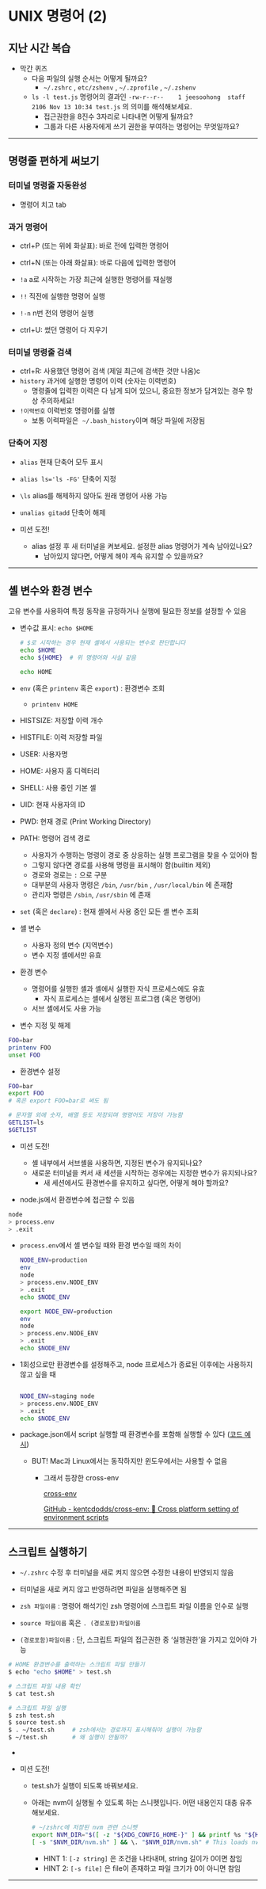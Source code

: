 # UNIX 명령어 (2)

## 지난 시간 복습

- 막간 퀴즈
    - 다음 파일의 실행 순서는 어떻게 될까요?
        - `~/.zshrc` , `etc/zshenv` , `~/.zprofile` , `~/.zshenv`
    - `ls -l test.js` 명령어의 결과인 `-rw-r--r--    1 jeesoohong  staff       2106 Nov 13 10:34 test.js` 의 의미를 해석해보세요.
        - 접근권한을 8진수 3자리로 나타내면 어떻게 될까요?
        - 그룹과 다른 사용자에게 쓰기 권한을 부여하는 명령어는 무엇일까요?

---

## 명령줄 편하게 써보기

### **터미널 명령줄 자동완성**

- 명령어 치고 tab

### **과거 명령어**

- ctrl+P (또는 위에 화살표): 바로 전에 입력한 명령어
- ctrl+N (또는 아래 화살표): 바로 다음에 입력한 명령어
- `!a` a로 시작하는 가장 최근에 실행한 명령어를 재실행
- `!!` 직전에 실행한 명령어 실행
- `!-n` n번 전의 명령어 실행

- ctrl+U: 썼던 명령어 다 지우기

### **터미널 명령줄 검색**

- ctrl+R: 사용했던 명령어 검색 (제일 최근에 검색한 것만 나옴)c
- `history` 과거에 실행한 명령어 이력 (숫자는 이력번호)
    - 명령줄에 입력한 이력은 다 남게 되어 있으니, 중요한 정보가 담겨있는 경우 항상 주의하세요!
- `!이력번호` 이력번호 명령어를 실행
    - 보통 이력파일은  `~/.bash_history`이며 해당 파일에 저장됨

### 단축어 지정

- `alias` 현재 단축어 모두 표시
- `alias ls='ls -FG'` 단축어 지정
- `\ls` alias를 해제하지 않아도 원래 명령어 사용 가능
- `unalias gitadd` 단축어 해제

- 미션 도전!
    - alias 설정 후 새 터미널을 켜보세요. 설정한 alias 명령어가 계속 남아있나요?
        - 남아있지 않다면, 어떻게 해야 계속 유지할 수 있을까요?

---

## **셸 변수와 환경 변수**

고유 변수를 사용하여 특정 동작을 규정하거나 실행에 필요한 정보를 설정할 수 있음

- 변수값 표시: `echo $HOME`
    
    ```bash
    # $로 시작하는 경우 현재 셸에서 사용되는 변수로 판단합니다
    echo $HOME
    echo ${HOME}  # 위 명령어와 사실 같음
    
    echo HOME
    ```
    
- `env` (혹은 `printenv` 혹은 `export`) : 환경변수 조회
    - `printenv HOME`
- HISTSIZE: 저장할 이력 개수
- HISTFILE: 이력 저장할 파일
- USER: 사용자명
- HOME: 사용자 홈 디렉터리
- SHELL: 사용 중인 기본 셸
- UID: 현재 사용자의 ID
- PWD: 현재 경로 (Print Working Directory)
- PATH: 명령어 검색 경로
    - 사용자가 수행하는 명령이 경로 중 상응하는 실행 프로그램을 찾을 수 있어야 함
    - 그렇지 않다면 경로를 사용해 명령을 표시해야 함(builtin 제외)
    - 경로와 경로는 `:` 으로 구분
    - 대부분의 사용자 명령은 `/bin`, `/usr/bin` , `/usr/local/bin` 에 존재함
    - 관리자 명령은 `/sbin`, `/usr/sbin` 에 존재

- `set` (혹은 `declare`) : 현재 셸에서 사용 중인 모든 셸 변수 조회

- 셸 변수
    - 사용자 정의 변수 (지역변수)
    - 변수 지정 셸에서만 유효
- 환경 변수
    - 명령어를 실행한 셸과 셸에서 실행한 자식 프로세스에도 유효
        - 자식 프로세스는 셸에서 실행된 프로그램 (혹은 명령어)
    - 서브 셸에서도 사용 가능

- 변수 지정 및 해제

```bash
FOO=bar
printenv FOO
unset FOO
```

- 환경변수 설정

```bash
FOO=bar
export FOO
# 혹은 export FOO=bar로 써도 됨 
```

```bash
# 문자열 외에 숫자, 배열 등도 저장되며 명령어도 저장이 가능함
GETLIST=ls
$GETLIST
```

- 미션 도전!
    - 셸 내부에서 서브셸을 사용하면, 지정된 변수가 유지되나요?
    - 새로운 터미널을 켜서 새 세션을 시작하는 경우에는 지정한 변수가 유지되나요?
        - 새 세션에서도 환경변수를 유지하고 싶다면, 어떻게 해야 할까요?

- node.js에서 환경변수에 접근할 수 있음

```bash
node
> process.env
> .exit
```

- `process.env`에서 셸 변수일 때와 환경 변수일 때의 차이
    
    ```bash
    NODE_ENV=production
    env
    node
    > process.env.NODE_ENV
    > .exit
    echo $NODE_ENV
    
    export NODE_ENV=production
    env
    node
    > process.env.NODE_ENV
    > .exit
    echo $NODE_ENV
    ```
    
- 1회성으로만 환경변수를 설정해주고, node 프로세스가 종료된 이후에는 사용하지 않고 싶을 때
    
    ```bash
    
    NODE_ENV=staging node
    > process.env.NODE_ENV
    > .exit
    echo $NODE_ENV
    ```
    

- package.json에서 script 실행할 때 환경변수를 포함해 실행할 수 있다 ([코드 예시](https://github.com/teamdable/ad-dashboard/blob/master/package.json#L15))
    - BUT! Mac과 Linux에서는 동작하지만 윈도우에서는 사용할 수 없음
        - 그래서 등장한 cross-env
            
            [cross-env](https://www.npmjs.com/package/cross-env)
            
            [GitHub - kentcdodds/cross-env: 🔀 Cross platform setting of environment scripts](https://github.com/kentcdodds/cross-env#other-solutions)
            

---

## 스크립트 실행하기

- `~/.zshrc` 수정 후 터미널을 새로 켜지 않으면 수정한 내용이 반영되지 않음
- 터미널을 새로 켜지 않고 반영하려면 파일을 실행해주면 됨

- `zsh 파일이름` : 명령어 해석기인 zsh 명령어에 스크립트 파일 이름을 인수로 실행
- `source 파일이름` 혹은 `. (경로포함)파일이름`
- `(경로포함)파일이름` : 단, 스크립트 파일의 접근권한 중 ‘실행권한’을 가지고 있어야 가능

```bash
# HOME 환경변수를 출력하는 스크립트 파일 만들기
$ echo "echo $HOME" > test.sh 

# 스크립트 파일 내용 확인
$ cat test.sh

# 스크립트 파일 실행
$ zsh test.sh
$ source test.sh
$ . ~/test.sh     # zsh에서는 경로까지 표시해줘야 실행이 가능함
$ ~/test.sh       # 왜 실행이 안될까?
```

- 

- 미션 도전!
    - test.sh가 실행이 되도록 바꿔보세요.
    - 아래는 nvm이 실행될 수 있도록 하는 스니펫입니다. 어떤 내용인지 대충 유추해보세요.
        
        ```bash
        # ~/zshrc에 저장된 nvm 관련 스니펫
        export NVM_DIR="$([ -z "${XDG_CONFIG_HOME-}" ] && printf %s "${HOME}/.nvm" || printf %s "${XDG_CONFIG_HOME}/nvm")"
        [ -s "$NVM_DIR/nvm.sh" ] && \. "$NVM_DIR/nvm.sh" # This loads nvm
        ```
        
        - HINT 1: `[-z string]` 은 조건을 나타내며, string 길이가 0이면 참임
        - HINT 2: `[-s file]` 은 file이 존재하고 파일 크기가 0이 아니면 참임

---